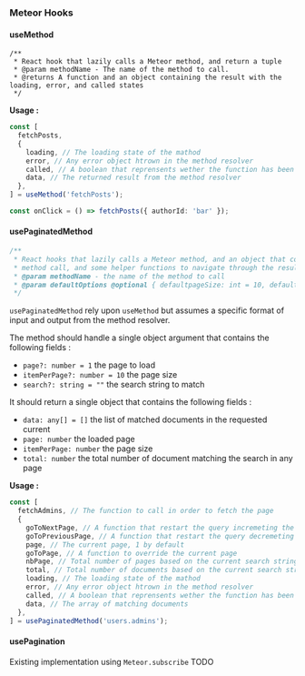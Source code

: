 ### Meteor Hooks

#### useMethod

```
/**
 * React hook that lazily calls a Meteor method, and return a tuple
 * @param methodName - The name of the method to call.
 * @returns A function and an object containing the result with the loading, error, and called states
 */
```

**Usage :**

```ts
const [
  fetchPosts,
  {
    loading, // The loading state of the mathod
    error, // Any error object htrown in the method resolver
    called, // A boolean that reprensents wether the function has been called at least one
    data, // The returned result from the method resolver
  },
] = useMethod('fetchPosts');

const onClick = () => fetchPosts({ authorId: 'bar' });
```

#### usePaginatedMethod

```ts
/**
 * React hooks that lazily calls a Meteor method, and an object that contains both the result and metadata of the
 * method call, and some helper functions to navigate through the result
 * @param methodName - the name of the method to call
 * @param defaultOptions @optional { defaultpageSize: int = 10, defaultPage: int = 1 }
 */
```

`usePaginatedMethod` rely upon `useMethod` but assumes a specific format of input and output from the method resolver.

The method should handle a single object argument that contains the following fields :

- `page?: number = 1` the page to load
- `itemPerPage?: number = 10` the page size
- `search?: string = ""` the search string to match

It should return a single object that contains the following fields :

- `data: any[] = []` the list of matched documents in the requested current
- `page: number` the loaded page
- `itemPerPage: number` the page size
- `total: number` the total number of document matching the search in any page

**Usage :**

```ts
const [
  fetchAdmins, // The function to call in order to fetch the page
  {
    goToNextPage, // A function that restart the query incremeting the page of 1 if possible (can't be higher than total / pageSize)
    goToPreviousPage, // A function that restart the query decremeting the page of 1 if possible (can't be lower than 1)
    page, // The current page, 1 by default
    goToPage, // A function to override the current page
    nbPage, // Total number of pages based on the current search string
    total, // Total number of documents based on the current search string
    loading, // The loading state of the mathod
    error, // Any error object htrown in the method resolver
    called, // A boolean that reprensents wether the function has been called at least one
    data, // The array of matching documents
  },
] = usePaginatedMethod('users.admins');
```

#### usePagination

Existing implementation using `Meteor.subscribe`
TODO
